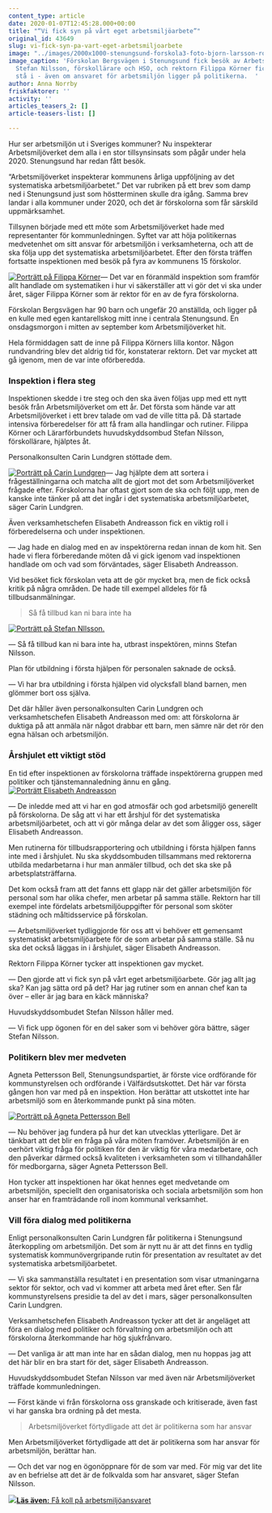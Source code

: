 ```yaml
---
content_type: article
date: 2020-01-07T12:45:28.000+00:00
title: "“Vi fick syn på vårt eget arbetsmiljöarbete”"
original_id: 43649
slug: vi-fick-syn-pa-vart-eget-arbetsmiljoarbete
image: "../images/2000x1000-stenungsund-forskola3-foto-bjorn-larsson-rosvall-tt.jpg"
image_caption: 'Förskolan Bergsvägen i Stenungsund fick besök av Arbetsmiljöverket.
  Stefan Nilsson, förskollärare och HSO, och rektorn Filippa Körner fick mycket att
  stå i - även om ansvaret för arbetsmiljön ligger på politikerna.  '
author: Anna Norrby
friskfaktorer: ''
activity: ''
articles_teasers_2: []
article-teasers-list: []

---
```

Hur ser arbetsmiljön ut i Sveriges kommuner? Nu inspekterar Arbetsmiljöverket dem alla i en stor tillsynsinsats som pågår under hela 2020. Stenungsund har redan fått besök.

“Arbetsmiljöverket inspekterar kommunens årliga uppföljning av det systematiska arbetsmiljöarbetet.” Det var rubriken på ett brev som damp ned i Stenungsund just som höstterminen skulle dra igång. Samma brev landar i alla kommuner under 2020, och det är förskolorna som får särskild uppmärksamhet.

Tillsynen började med ett möte som Arbetsmiljöverket hade med representanter för kommunledningen. Syftet var att höja politikernas medvetenhet om sitt ansvar för arbetsmiljön i verksamheterna, och att de ska följa upp det systematiska arbetsmiljöarbetet. Efter den första träffen fortsatte inspektionen med besök på fyra av kommunens 15 förskolor.

[![Porträtt på Filippa Körner](https://www.suntarbetsliv.se/wp-content/uploads/2020/01/200x220-filippa-korner-foto-bjorn-larsson-rosvall-tt.jpg)](https://www.suntarbetsliv.se/wp-content/uploads/2020/01/200x220-filippa-korner-foto-bjorn-larsson-rosvall-tt.jpg)— Det var en föranmäld inspektion som framför allt handlade om systematiken i hur vi säkerställer att vi gör det vi ska under året, säger Filippa Körner som är rektor för en av de fyra förskolorna.

Förskolan Bergsvägen har 90 barn och ungefär 20 anställda, och ligger på en kulle med egen kantarellskog mitt inne i centrala Stenungsund. En onsdagsmorgon i mitten av september kom Arbetsmiljöverket hit.

Hela förmiddagen satt de inne på Filippa Körners lilla kontor. Någon rundvandring blev det aldrig tid för, konstaterar rektorn. Det var mycket att gå igenom, men de var inte oförberedda.

### Inspektion i flera steg

Inspektionen skedde i tre steg och den ska även följas upp med ett nytt besök från Arbetsmiljöverket om ett år. Det första som hände var att Arbetsmiljöverket i ett brev talade om vad de ville titta på. Då startade intensiva förberedelser för att få fram alla handlingar och rutiner. Filippa Körner och Lärarförbundets huvudskyddsombud Stefan Nilsson, förskollärare, hjälptes åt.

Personalkonsulten Carin Lundgren stöttade dem.

[![Porträtt på Carin Lundgren](https://www.suntarbetsliv.se/wp-content/uploads/2020/01/200x220-carin-lundgren.jpg)](https://www.suntarbetsliv.se/wp-content/uploads/2020/01/200x220-carin-lundgren.jpg)— Jag hjälpte dem att sortera i frågeställningarna och matcha allt de gjort mot det som Arbetsmiljöverket frågade efter. Förskolorna har oftast gjort som de ska och följt upp, men de kanske inte tänker på att det ingår i det systematiska arbetsmiljöarbetet, säger Carin Lundgren.

Även verksamhetschefen Elisabeth Andreasson fick en viktig roll i förberedelserna och under inspektionen.

— Jag hade en dialog med en av inspektörerna redan innan de kom hit. Sen hade vi flera förberedande möten då vi gick igenom vad inspektionen handlade om och vad som förväntades, säger Elisabeth Andreasson.

Vid besöket fick förskolan veta att de gör mycket bra, men de fick också kritik på några områden. De hade till exempel alldeles för få tillbudsanmälningar.

> Så få tillbud kan ni bara inte ha

[![Porträtt på Stefan NIlsson.](https://www.suntarbetsliv.se/wp-content/uploads/2020/01/200x220-stefan-nilsson-foto-bjorn-larsson-rosvall-tt.jpg)](https://www.suntarbetsliv.se/wp-content/uploads/2020/01/200x220-stefan-nilsson-foto-bjorn-larsson-rosvall-tt.jpg)

— Så få tillbud kan ni bara inte ha, utbrast inspektören, minns Stefan Nilsson.

Plan för utbildning i första hjälpen för personalen saknade de också.

— Vi har bra utbildning i första hjälpen vid olycksfall bland barnen, men glömmer bort oss själva.

Det där håller även personalkonsulten Carin Lundgren och verksamhetschefen Elisabeth Andreasson med om: att förskolorna är duktiga på att anmäla när något drabbar ett barn, men sämre när det rör den egna hälsan och arbetsmiljön.

### Årshjulet ett viktigt stöd

En tid efter inspektionen av förskolorna träffade inspektörerna gruppen med politiker och tjänstemannaledning ännu en gång.[![Porträtt Elisabeth Andreasson](https://www.suntarbetsliv.se/wp-content/uploads/2020/01/200x220-elisabeth-andreasson.jpg)](https://www.suntarbetsliv.se/wp-content/uploads/2020/01/200x220-elisabeth-andreasson.jpg)

— De inledde med att vi har en god atmosfär och god arbetsmiljö generellt på förskolorna. De såg att vi har ett årshjul för det systematiska arbetsmiljöarbetet, och att vi gör många delar av det som åligger oss, säger Elisabeth Andreasson.

Men rutinerna för tillbudsrapportering och utbildning i första hjälpen fanns inte med i årshjulet. Nu ska skyddsombuden tillsammans med rektorerna utbilda medarbetarna i hur man anmäler tillbud, och det ska ske på arbetsplatsträffarna.

Det kom också fram att det fanns ett glapp när det gäller arbetsmiljön för personal som har olika chefer, men arbetar på samma ställe. Rektorn har till exempel inte fördelats arbetsmiljöuppgifter för personal som sköter städning och måltidsservice på förskolan.

— Arbetsmiljöverket tydliggjorde för oss att vi behöver ett gemensamt systematiskt arbetsmiljöarbete för de som arbetar på samma ställe. Så nu ska det också läggas in i årshjulet, säger Elisabeth Andreasson.

Rektorn Filippa Körner tycker att inspektionen gav mycket.

— Den gjorde att vi fick syn på vårt eget arbetsmiljöarbete. Gör jag allt jag ska? Kan jag sätta ord på det? Har jag rutiner som en annan chef kan ta över – eller är jag bara en käck människa?

Huvudskyddsombudet Stefan Nilsson håller med.

— Vi fick upp ögonen för en del saker som vi behöver göra bättre, säger Stefan Nilsson.

### Politikern blev mer medveten

Agneta Pettersson Bell, Stenungsundspartiet, är förste vice ordförande för kommunstyrelsen och ordförande i Välfärdsutskottet. Det här var första gången hon var med på en inspektion. Hon berättar att utskottet inte har arbetsmiljö som en återkommande punkt på sina möten.

[![Porträtt på Agneta Pettersson Bell](https://www.suntarbetsliv.se/wp-content/uploads/2020/01/200x220-agneta-pettersson-bell.jpg)](https://www.suntarbetsliv.se/wp-content/uploads/2020/01/200x220-agneta-pettersson-bell.jpg)

— Nu behöver jag fundera på hur det kan utvecklas ytterligare. Det är tänkbart att det blir en fråga på våra möten framöver. Arbetsmiljön är en oerhört viktig fråga för politiken för den är viktig för våra medarbetare, och den påverkar därmed också kvaliteten i verksamheten som vi tillhandahåller för medborgarna, säger Agneta Pettersson Bell.

Hon tycker att inspektionen har ökat hennes eget medvetande om arbetsmiljön, speciellt den organisatoriska och sociala arbetsmiljön som hon anser har en framträdande roll inom kommunal verksamhet.

### Vill föra dialog med politikerna

Enligt personalkonsulten Carin Lundgren får politikerna i Stenungsund återkoppling om arbetsmiljön. Det som är nytt nu är att det finns en tydlig systematisk kommunövergripande rutin för presentation av resultatet av det systematiska arbetsmiljöarbetet.

— Vi ska sammanställa resultatet i en presentation som visar utmaningarna sektor för sektor, och vad vi kommer att arbeta med året efter. Sen får kommunstyrelsens presidie ta del av det i mars, säger personalkonsulten Carin Lundgren.

Verksamhetschefen Elisabeth Andreasson tycker att det är angeläget att föra en dialog med politiker och förvaltning om arbetsmiljön och att förskolorna återkommande har hög sjukfrånvaro.

— Det vanliga är att man inte har en sådan dialog, men nu hoppas jag att det här blir en bra start för det, säger Elisabeth Andreasson.

Huvudskyddsombudet Stefan Nilsson var med även när Arbetsmiljöverket träffade kommunledningen.

— Först kände vi från förskolorna oss granskade och kritiserade, även fast vi har ganska bra ordning på det mesta.

> Arbetsmiljöverket förtydligade att det är politikerna som har ansvar

Men Arbetsmiljöverket förtydligade att det är politikerna som har ansvar för arbetsmiljön, berättar han.

— Och det var nog en ögonöppnare för de som var med. För mig var det lite av en befrielse att det är de folkvalda som har ansvaret, säger Stefan Nilsson.

[![](https://www.suntarbetsliv.se/wp-content/uploads/2020/01/125x70-inspektion-kommunpolitiker-foto-maskot-tt.jpg)](https://www.suntarbetsliv.se/wp-content/uploads/2020/01/125x70-inspektion-kommunpolitiker-foto-maskot-tt.jpg)[**Läs även:** Få koll på arbetsmiljöansvaret](https://www.suntarbetsliv.se/artiklar/sam/fa-koll-pa-arbetsmiljoansvaret/)